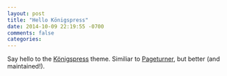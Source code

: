```yaml
---
layout: post
title: "Hello Königspress"
date: 2014-10-09 22:19:55 -0700
comments: false
categories:
---
```

Say hello to the [Königspress](https://github.com/TheChymera/Koenigspress) theme. Similiar to [Pageturner](https://github.com/elisehein/Pageturner), but better (and maintained!).